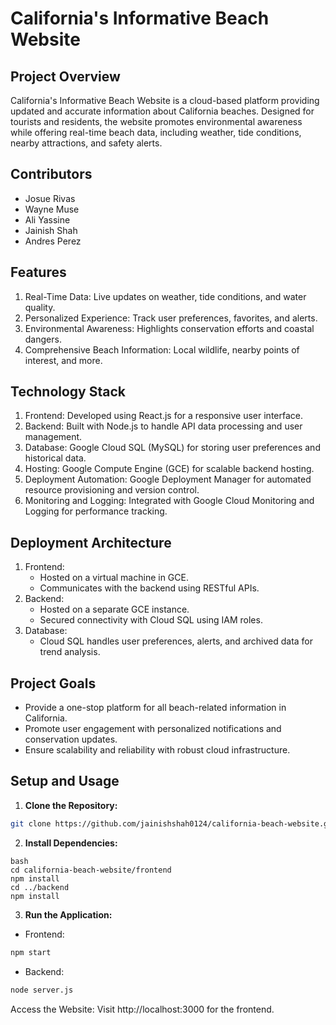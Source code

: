 # California's Informative Beach Website
## Project Overview
California's Informative Beach Website is a cloud-based platform providing updated and accurate information about California beaches. Designed for tourists and residents, the website promotes environmental awareness while offering real-time beach data, including weather, tide conditions, nearby attractions, and safety alerts.

## Contributors
* Josue Rivas
* Wayne Muse
* Ali Yassine
* Jainish Shah
* Andres Perez

## Features
1. Real-Time Data:
    Live updates on weather, tide conditions, and water quality.
2. Personalized Experience:
    Track user preferences, favorites, and alerts.
3. Environmental Awareness:
    Highlights conservation efforts and coastal dangers.
4. Comprehensive Beach Information:
    Local wildlife, nearby points of interest, and more.

## Technology Stack
1. Frontend:
    Developed using React.js for a responsive user interface.
2. Backend:
    Built with Node.js to handle API data processing and user management.
3. Database:
    Google Cloud SQL (MySQL) for storing user preferences and historical data.
4. Hosting:
    Google Compute Engine (GCE) for scalable backend hosting.
5. Deployment Automation:
    Google Deployment Manager for automated resource provisioning and version control.
6. Monitoring and Logging:
    Integrated with Google Cloud Monitoring and Logging for performance tracking.

## Deployment Architecture
1. Frontend:
    * Hosted on a virtual machine in GCE.
    * Communicates with the backend using RESTful APIs.
2. Backend:
    * Hosted on a separate GCE instance.
    * Secured connectivity with Cloud SQL using IAM roles.
3. Database:
    * Cloud SQL handles user preferences, alerts, and archived data for trend analysis.

## Project Goals
* Provide a one-stop platform for all beach-related information in California.
* Promote user engagement with personalized notifications and conservation updates.
* Ensure scalability and reliability with robust cloud infrastructure.

## Setup and Usage
1. **Clone the Repository:**

```bash
git clone https://github.com/jainishshah0124/california-beach-website.git 
```

2. **Install Dependencies:**
```
bash
cd california-beach-website/frontend
npm install
cd ../backend
npm install
```

3. **Run the Application:**

* Frontend:
```bash
npm start
```
* Backend:
```bash
node server.js
```
Access the Website: Visit http://localhost:3000 for the frontend.